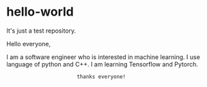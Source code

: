 # hello-world
It's just a test repository.

Hello everyone,

   I am a software engineer who is interested in machine learning. I use language of python and C++. I am learning Tensorflow and Pytorch.


                           thanks everyone!
